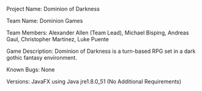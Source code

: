 Project Name: Dominion of Darkness

Team Name: Dominion Games

Team Members:
	Alexander Allen (Team Lead),
	Michael Bisping,
	Andreas Gaul,
	Christopher Martinez,
	Luke Puente

Game Description:
	Dominion of Darkness is a turn-based RPG set in a dark gothic fantasy environment.

Known Bugs: None

Versions: JavaFX using Java jre1.8.0_51 (No Additional Requirements)
